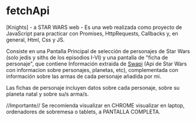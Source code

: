 # fetchApi

[Knights] - a STAR WARS web -
Es una web realizada como proyecto de JavaScript para practicar con Promises, HttpRequests, Callbacks y, en general, Html, Css y JS.

Consiste en una Pantalla Principal de selección de personajes de Star Wars (solo jedis y siths de los episodios I-VI) 
y una pantalla de "ficha de personaje", que contiene Información extraida de [Swapi](https://swapi.dev/)
(Api de Star Wars con informacion sobre personajes, planetas, etc), 
complementada con información sobre las armas de cada personaje añadida por mi.

Las fichas de personaje incluyen datos sobre cada personaje, sobre su planeta natal y sobre su/s arma/s.

//Importante//
Se recomienda visualizar en CHROME visualizar en laptop, ordenadores de sobremesa o tablets, a PANTALLA COMPLETA.
